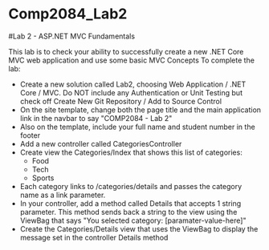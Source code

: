 # Comp2084_Lab2
#Lab 2 - ASP.NET MVC Fundamentals

This lab is to check your ability to successfully create a new .NET Core MVC web application and use some basic MVC Concepts  To complete the lab:

- Create a new solution called Lab2, choosing Web Application / .NET Core / MVC. Do NOT include any Authentication or Unit Testing but check off Create New Git Repository / Add to Source Control
- On the site template, change both the page title and the main application link in the navbar to say "COMP2084 - Lab 2"
- Also on the template, include your full name and student number in the footer
- Add a new controller called CategoriesController
- Create view the Categories/Index that shows this list of categories:
	- Food
	- Tech
	- Sports
- Each category links to /categories/details and passes the category name as a link parameter.
- In your controller, add a method called Details that accepts 1 string parameter.  This method sends back a string to the view using the ViewBag that says "You selected category: [paramater-value-here]"
- Create the Categories/Details view that uses the ViewBag to display the message set in the controller Details method
